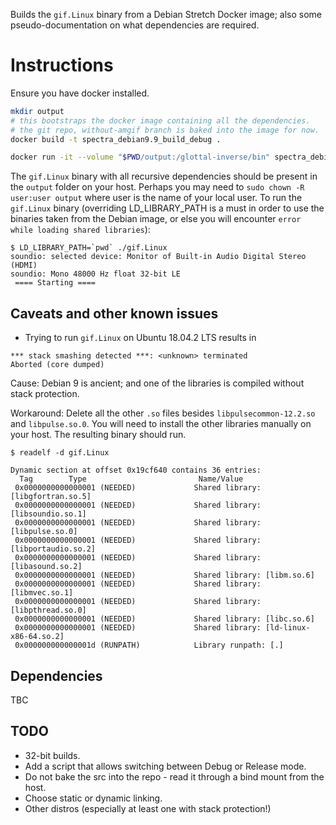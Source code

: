 Builds the `gif.Linux` binary from a Debian Stretch Docker image; also some pseudo-documentation on what dependencies are required.

# Instructions

Ensure you have docker installed. 

```bash
mkdir output
# this bootstraps the docker image containing all the dependencies.
# the git repo, without-amgif branch is baked into the image for now.
docker build -t spectra_debian9.9_build_debug .

docker run -it --volume "$PWD/output:/glottal-inverse/bin" spectra_debian9.9_build_debug:latest bash /glottal-inverse/build-docker-debian-99.sh
```
The `gif.Linux` binary with all recursive dependencies should be present in the `output` folder on your host. Perhaps you may need to `sudo chown -R user:user output` where user is the name of your local user. To run the `gif.Linux` binary (overriding LD_LIBRARY_PATH is a must in order to use the binaries taken from the Debian image, or else you will encounter `error while loading shared libraries`):

```
$ LD_LIBRARY_PATH=`pwd` ./gif.Linux
soundio: selected device: Monitor of Built-in Audio Digital Stereo (HDMI)
soundio: Mono 48000 Hz float 32-bit LE
 ==== Starting ====
```

## Caveats and other known issues
- Trying to run `gif.Linux` on Ubuntu 18.04.2 LTS results in 
```
*** stack smashing detected ***: <unknown> terminated
Aborted (core dumped)
```
Cause: Debian 9 is ancient; and one of the libraries is compiled without stack protection.

Workaround: Delete all the other `.so` files besides `libpulsecommon-12.2.so` and `libpulse.so.0`. You will need to install the other libraries manually on your host. The resulting binary should run.

```
$ readelf -d gif.Linux 

Dynamic section at offset 0x19cf640 contains 36 entries:
  Tag        Type                         Name/Value
 0x0000000000000001 (NEEDED)             Shared library: [libgfortran.so.5]
 0x0000000000000001 (NEEDED)             Shared library: [libsoundio.so.1]
 0x0000000000000001 (NEEDED)             Shared library: [libpulse.so.0]
 0x0000000000000001 (NEEDED)             Shared library: [libportaudio.so.2]
 0x0000000000000001 (NEEDED)             Shared library: [libasound.so.2]
 0x0000000000000001 (NEEDED)             Shared library: [libm.so.6]
 0x0000000000000001 (NEEDED)             Shared library: [libmvec.so.1]
 0x0000000000000001 (NEEDED)             Shared library: [libpthread.so.0]
 0x0000000000000001 (NEEDED)             Shared library: [libc.so.6]
 0x0000000000000001 (NEEDED)             Shared library: [ld-linux-x86-64.so.2]
 0x000000000000001d (RUNPATH)            Library runpath: [.]

```


## Dependencies
TBC

## TODO
- 32-bit builds.
- Add a script that allows switching between Debug or Release mode.
- Do not bake the src into the repo - read it through a bind mount from the host.
- Choose static or dynamic linking.
- Other distros (especially at least one with stack protection!)
